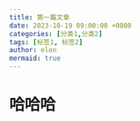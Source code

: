 ```yaml
---
title: 第一篇文章
date: 2023-10-19 09:00:00 +0800
categories: [分类1,分类2]
tags: [标签1, 标签2]
author: elon
mermaid: true
---
```

# 哈哈哈

